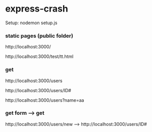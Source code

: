 # express-crash

Setup: nodemon setup.js

### static pages (public folder) ###


http://localhost:3000/


http://localhost:3000/test/tt.html



### get ###


http://localhost:3000/users


http://localhost:3000/users/ID#
  
  
http://localhost:3000/users?name=aa
  
  

### get form —> get ###
  
  
http://localhost:3000/users/new  —> http://localhost:3000/users/ID#
